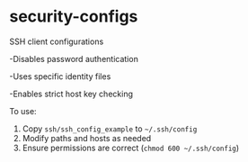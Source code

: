 # security-configs
SSH client configurations

-Disables password authentication

-Uses specific identity files

-Enables strict host key checking

To use:
1. Copy `ssh/ssh_config_example` to `~/.ssh/config`
2. Modify paths and hosts as needed
3. Ensure permissions are correct (`chmod 600 ~/.ssh/config`)
